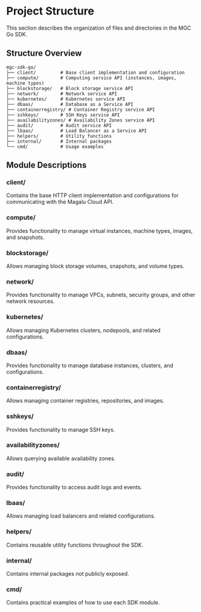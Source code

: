 # Project Structure

This section describes the organization of files and directories in the MGC Go SDK.

## Structure Overview

```
mgc-sdk-go/
├── client/         # Base client implementation and configuration
├── compute/        # Computing service API (instances, images, machine types)
├── blockstorage/   # Block storage service API
├── network/        # Network service API
├── kubernetes/     # Kubernetes service API
├── dbaas/          # Database as a Service API
├── containerregistry/ # Container Registry service API
├── sshkeys/        # SSH Keys service API
├── availabilityzones/ # Availability Zones service API
├── audit/          # Audit service API
├── lbaas/          # Load Balancer as a Service API
├── helpers/        # Utility functions
├── internal/       # Internal packages
└── cmd/            # Usage examples
```

## Module Descriptions

### client/
Contains the base HTTP client implementation and configurations for communicating with the Magalu Cloud API.

### compute/
Provides functionality to manage virtual instances, machine types, images, and snapshots.

### blockstorage/
Allows managing block storage volumes, snapshots, and volume types.

### network/
Provides functionality to manage VPCs, subnets, security groups, and other network resources.

### kubernetes/
Allows managing Kubernetes clusters, nodepools, and related configurations.

### dbaas/
Provides functionality to manage database instances, clusters, and configurations.

### containerregistry/
Allows managing container registries, repositories, and images.

### sshkeys/
Provides functionality to manage SSH keys.

### availabilityzones/
Allows querying available availability zones.

### audit/
Provides functionality to access audit logs and events.

### lbaas/
Allows managing load balancers and related configurations.

### helpers/
Contains reusable utility functions throughout the SDK.

### internal/
Contains internal packages not publicly exposed.

### cmd/
Contains practical examples of how to use each SDK module.
